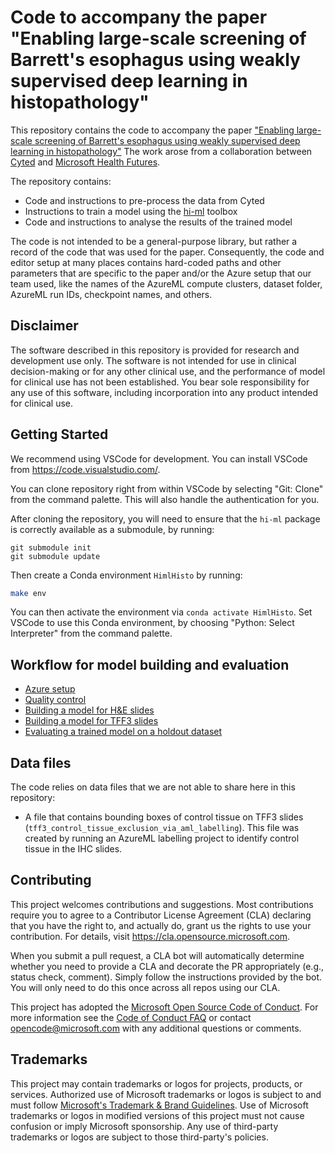 # Code to accompany the paper "Enabling large-scale screening of Barrett's esophagus using weakly supervised deep learning in histopathology"

This repository contains the code to accompany the paper ["Enabling large-scale screening of Barrett's esophagus using
weakly supervised deep learning in histopathology"](https://www.medrxiv.org/content/10.1101/2023.08.21.23294360v1)
The work arose from a collaboration between [Cyted](https://www.cyted.ai/) and [Microsoft Health Futures](https://www.microsoft.com/en-us/research/lab/microsoft-health-futures/).

The repository contains:

* Code and instructions to pre-process the data from Cyted
* Instructions to train a model using the [hi-ml](https://github.com/microsoft/hi-ml) toolbox
* Code and instructions to analyse the results of the trained model

The code is not intended to be a general-purpose
library, but rather a record of the code that was used for the paper. Consequently, the code and editor setup
at many places contains hard-coded paths and other parameters that are specific to the paper and/or the Azure
setup that our team used, like the names of the AzureML compute clusters, dataset folder, AzureML run IDs, checkpoint
names, and others.

## Disclaimer

The software described in this repository is provided for research and development use only. The software is not intended for use in clinical decision-making or for any other clinical use, and the performance of model for clinical use has not been established. You bear sole responsibility for any use of this software, including incorporation into any product intended for clinical use.

## Getting Started

We recommend using VSCode for development. You can install VSCode from https://code.visualstudio.com/.

You can clone repository right from within VSCode by selecting "Git: Clone" from the command palette. This will also
handle the authentication for you.

After cloning the repository, you will need to ensure that the `hi-ml` package is correctly available as a submodule, by running:

```shell
git submodule init
git submodule update
```

Then create a Conda environment `HimlHisto` by running:

```bash
make env
```

You can then activate the environment via `conda activate HimlHisto`.
Set VSCode to use this Conda environment, by choosing "Python: Select Interpreter" from the command palette.

## Workflow for model building and evaluation

* [Azure setup](docs/azure_setup.md)
* [Quality control](docs/quality_control.md)
* [Building a model for H&E slides](docs/he_workflow.md)
* [Building a model for TFF3 slides](docs/tff3_workflow.md)
* [Evaluating a trained model on a holdout dataset](docs/external_validation.md)

## Data files

The code relies on data files that we are not able to share here in this repository:

- A file that contains bounding boxes of control tissue on TFF3 slides
  (`tff3_control_tissue_exclusion_via_aml_labelling`). This file was created by running an AzureML labelling project to
  identify control tissue in the IHC slides.

## Contributing

This project welcomes contributions and suggestions.  Most contributions require you to agree to a
Contributor License Agreement (CLA) declaring that you have the right to, and actually do, grant us
the rights to use your contribution. For details, visit https://cla.opensource.microsoft.com.

When you submit a pull request, a CLA bot will automatically determine whether you need to provide
a CLA and decorate the PR appropriately (e.g., status check, comment). Simply follow the instructions
provided by the bot. You will only need to do this once across all repos using our CLA.

This project has adopted the [Microsoft Open Source Code of Conduct](https://opensource.microsoft.com/codeofconduct/).
For more information see the [Code of Conduct FAQ](https://opensource.microsoft.com/codeofconduct/faq/) or
contact [opencode@microsoft.com](mailto:opencode@microsoft.com) with any additional questions or comments.

## Trademarks

This project may contain trademarks or logos for projects, products, or services. Authorized use of Microsoft
trademarks or logos is subject to and must follow
[Microsoft's Trademark & Brand Guidelines](https://www.microsoft.com/en-us/legal/intellectualproperty/trademarks/usage/general).
Use of Microsoft trademarks or logos in modified versions of this project must not cause confusion or imply Microsoft sponsorship.
Any use of third-party trademarks or logos are subject to those third-party's policies.

